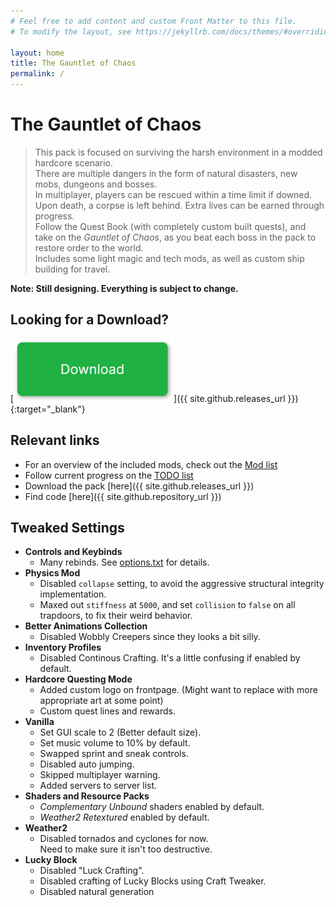 ```yaml
---
# Feel free to add content and custom Front Matter to this file.
# To modify the layout, see https://jekyllrb.com/docs/themes/#overriding-theme-defaults

layout: home
title: The Gauntlet of Chaos
permalink: /
---
```


# The Gauntlet of Chaos
> This pack is focused on surviving the harsh environment in a modded hardcore scenario.  
There are multiple dangers in the form of natural disasters, new mobs, dungeons and bosses.  
In multiplayer, players can be rescued within a time limit if downed. Upon death, a corpse is left behind. Extra lives can be earned through progress.  
Follow the Quest Book (with completely custom built quests), and take on the *Gauntlet of Chaos*, as you beat each boss in the pack to restore order to the world.  
Includes some light magic and tech mods, as well as custom ship building for travel.

**Note: Still designing. Everything is subject to change.**

## Looking for a Download?
[![Download button](/assets/downloadbutton.png 'Download modpack')]({{ site.github.releases_url }}){:target="_blank"}

## Relevant links
* For an overview of the included mods, check out the [Mod list](MODS.md)
* Follow current progress on the [TODO list](TODO.md)
* Download the pack [here]({{ site.github.releases_url }})
* Find code [here]({{ site.github.repository_url }})

## Tweaked Settings
* **Controls and Keybinds**
    * Many rebinds. See [options.txt](options.txt) for details.
* **Physics Mod**
    * Disabled `collapse` setting, to avoid the aggressive structural integrity implementation.
    * Maxed out `stiffness` at `5000`, and set `collision` to `false` on all trapdoors, to fix their weird behavior.
* **Better Animations Collection**
    * Disabled Wobbly Creepers since they looks a bit silly.
* **Inventory Profiles**
    * Disabled Continous Crafting. It's a little confusing if enabled by default.
* **Hardcore Questing Mode**
    * Added custom logo on frontpage. (Might want to replace with more appropriate art at some point)
    * Custom quest lines and rewards.
* **Vanilla**
    * Set GUI scale to 2 (Better default size).
    * Set music volume to 10% by default.
    * Swapped sprint and sneak controls.
    * Disabled auto jumping.
    * Skipped multiplayer warning.
    * Added servers to server list.
* **Shaders and Resource Packs**
    * *Complementary Unbound* shaders enabled by default.
    * *Weather2 Retextured* enabled by default.
* **Weather2**
    * Disabled tornados and cyclones for now.  
    Need to make sure it isn't too destructive.
* **Lucky Block**
    * Disabled "Luck Crafting".
    * Disabled crafting of Lucky Blocks using Craft Tweaker.
    * Disabled natural generation